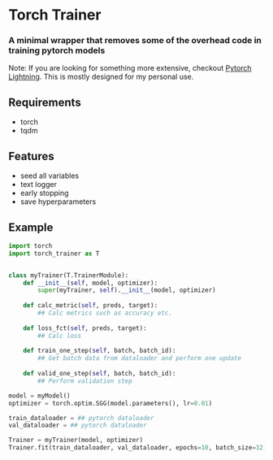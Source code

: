 # Torch Trainer
### A minimal wrapper that removes some of the overhead code in training pytorch models
Note: If you are looking for something more extensive, checkout [Pytorch Lightning](https://github.com/PyTorchLightning/pytorch-lightning). This is mostly designed for my personal use. 

## Requirements
- torch
- tqdm

## Features
- seed all variables
- text logger
- early stopping
- save hyperparameters

## Example

```python
import torch
import torch_trainer as T


class myTrainer(T.TrainerModule):
    def __init__(self, model, optimizer):
        super(myTrainer, self).__init__(model, optimizer)
    
    def calc_metric(self, preds, target):
        ## Calc metrics such as accuracy etc.
    
    def loss_fct(self, preds, target):
        ## Calc loss
    
    def train_one_step(self, batch, batch_id):
        ## Get batch data from dataloader and perform one update
    
    def valid_one_step(self, batch, batch_id):
        ## Perform validation step

model = myModel()
optimizer = torch.optim.SGG(model.parameters(), lr=0.01)

train_dataloader = ## pytorch dataloader
val_dataloader = ## pytorch dataloader

Trainer = myTrainer(model, optimizer)
Trainer.fit(train_dataloader, val_dataloader, epochs=10, batch_size=32)
```